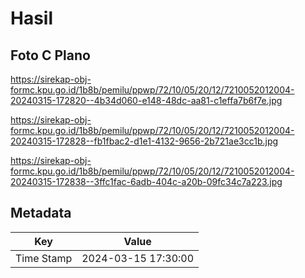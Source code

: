 # Hasil

## Foto C Plano

https://sirekap-obj-formc.kpu.go.id/1b8b/pemilu/ppwp/72/10/05/20/12/7210052012004-20240315-172820--4b34d060-e148-48dc-aa81-c1effa7b6f7e.jpg

https://sirekap-obj-formc.kpu.go.id/1b8b/pemilu/ppwp/72/10/05/20/12/7210052012004-20240315-172828--fb1fbac2-d1e1-4132-9656-2b721ae3cc1b.jpg

https://sirekap-obj-formc.kpu.go.id/1b8b/pemilu/ppwp/72/10/05/20/12/7210052012004-20240315-172838--3ffc1fac-6adb-404c-a20b-09fc34c7a223.jpg


## Metadata

| Key        | Value               |
| ---------- | ------------------- |
| Time Stamp | 2024-03-15 17:30:00 |



